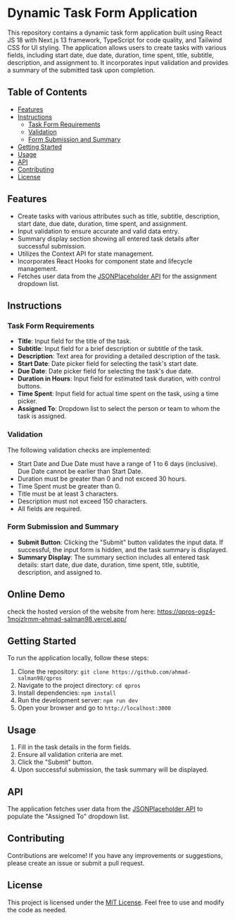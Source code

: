 # Dynamic Task Form Application

This repository contains a dynamic task form application built using React JS 18 with Next.js 13 framework, TypeScript for code quality, and Tailwind CSS for UI styling. The application allows users to create tasks with various fields, including start date, due date, duration, time spent, title, subtitle, description, and assignment to. It incorporates input validation and provides a summary of the submitted task upon completion.

## Table of Contents

- [Features](#features)
- [Instructions](#instructions)
  - [Task Form Requirements](#task-form-requirements)
  - [Validation](#validation)
  - [Form Submission and Summary](#form-submission-and-summary)
- [Getting Started](#getting-started)
- [Usage](#usage)
- [API](#api)
- [Contributing](#contributing)
- [License](#license)

## Features

- Create tasks with various attributes such as title, subtitle, description, start date, due date, duration, time spent, and assignment.
- Input validation to ensure accurate and valid data entry.
- Summary display section showing all entered task details after successful submission.
- Utilizes the Context API for state management.
- Incorporates React Hooks for component state and lifecycle management.
- Fetches user data from the [JSONPlaceholder API](https://jsonplaceholder.typicode.com/users) for the assignment dropdown list.

## Instructions

### Task Form Requirements

- **Title**: Input field for the title of the task.
- **Subtitle**: Input field for a brief description or subtitle of the task.
- **Description**: Text area for providing a detailed description of the task.
- **Start Date**: Date picker field for selecting the task's start date.
- **Due Date**: Date picker field for selecting the task's due date.
- **Duration in Hours**: Input field for estimated task duration, with control buttons.
- **Time Spent**: Input field for actual time spent on the task, using a time picker.
- **Assigned To**: Dropdown list to select the person or team to whom the task is assigned.

### Validation

The following validation checks are implemented:

- Start Date and Due Date must have a range of 1 to 6 days (inclusive). Due Date cannot be earlier than Start Date.
- Duration must be greater than 0 and not exceed 30 hours.
- Time Spent must be greater than 0.
- Title must be at least 3 characters.
- Description must not exceed 150 characters.
- All fields are required.

### Form Submission and Summary

- **Submit Button**: Clicking the "Submit" button validates the input data. If successful, the input form is hidden, and the task summary is displayed.
- **Summary Display**: The summary section includes all entered task details: start date, due date, duration, time spent, title, subtitle, description, and assigned to.

## Online Demo
check the hosted version of the website from here: https://qpros-ogz4-1mojzlrmm-ahmad-salman98.vercel.app/
## Getting Started

To run the application locally, follow these steps:

1. Clone the repository: `git clone https://github.com/ahmad-salman98/qpros`
2. Navigate to the project directory: `cd qpros`
3. Install dependencies: `npm install`
4. Run the development server: `npm run dev`
5. Open your browser and go to `http://localhost:3000`

## Usage

1. Fill in the task details in the form fields.
2. Ensure all validation criteria are met.
3. Click the "Submit" button.
4. Upon successful submission, the task summary will be displayed.

## API

The application fetches user data from the [JSONPlaceholder API](https://jsonplaceholder.typicode.com/users) to populate the "Assigned To" dropdown list.

## Contributing

Contributions are welcome! If you have any improvements or suggestions, please create an issue or submit a pull request.

## License

This project is licensed under the [MIT License](LICENSE). Feel free to use and modify the code as needed.
